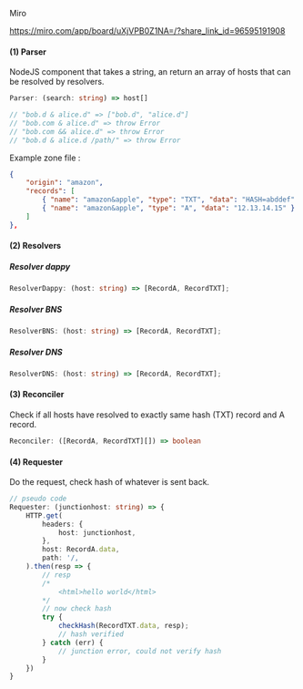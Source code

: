 Miro

https://miro.com/app/board/uXjVPB0Z1NA=/?share_link_id=96595191908

#### (1) Parser

NodeJS component that takes a string, an return an array of hosts that can be resolved by resolvers.

```ts
Parser: (search: string) => host[]

// "bob.d & alice.d" => ["bob.d", "alice.d"]
// "bob.com & alice.d" => throw Error
// "bob.com && alice.d" => throw Error
// "bob.d & alice.d /path/" => throw Error
```

Example zone file :

```json
{
    "origin": "amazon",
    "records": [
        { "name": "amazon&apple", "type": "TXT", "data": "HASH=abddef" },
        { "name": "amazon&apple", "type": "A", "data": "12.13.14.15" }
    ]
},
```

#### (2) Resolvers

##### Resolver dappy

```ts
ResolverDappy: (host: string) => [RecordA, RecordTXT];
```

##### Resolver BNS

```ts
ResolverBNS: (host: string) => [RecordA, RecordTXT];
```

##### Resolver DNS

```ts
ResolverDNS: (host: string) => [RecordA, RecordTXT];
```

#### (3) Reconciler 

Check if all hosts have resolved to exactly same hash (TXT) record and A record.

```ts
Reconciler: ([RecordA, RecordTXT][]) => boolean
```

#### (4) Requester 

Do the request, check hash of whatever is sent back.

```ts
// pseudo code
Requester: (junctionhost: string) => {
    HTTP.get(
        headers: {
            host: junctionhost,
        },
        host: RecordA.data,
        path: '/,
    ).then(resp => {
        // resp
        /*
            <html>hello world</html>
        */
        // now check hash
        try {
            checkHash(RecordTXT.data, resp);
            // hash verified
        } catch (err) {
            // junction error, could not verify hash
        }
    })
}
```